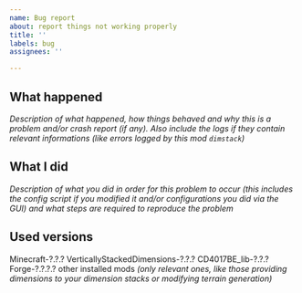 ```yaml
---
name: Bug report
about: report things not working properly
title: ''
labels: bug
assignees: ''

---
```


## What happened
_Description of what happened, how things behaved and why this is a problem and/or crash report (if any). Also include the logs if they contain relevant informations (like errors logged by this mod `dimstack`)_

## What I did
_Description of what you did in order for this problem to occur (this includes the config script if you modified it and/or configurations you did via the GUI) and what steps are required to reproduce the problem_

## Used versions
Minecraft-?.?.?
VerticallyStackedDimensions-?.?.?
CD4017BE_lib-?.?.?
Forge-?.?.?.?
other installed mods _(only relevant ones, like those providing dimensions to your dimension stacks or modifying terrain generation)_
